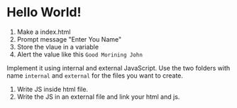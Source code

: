 # Hello World!
  1. Make a index.html
  2. Prompt message "Enter You Name"
  3. Store the vlaue in a variable
  4. Alert the value like this `Good Morining John`

Implement it using internal and external JavaScript. Use the two folders with name `internal` and `external` for the files you want to create.

  1. Write JS inside html file.
  2. Write the JS in an external file and link your html and js.